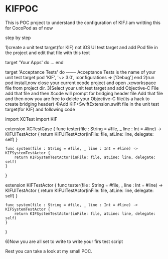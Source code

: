 # KIFPOC
This is POC project to understand the configuration of KIF.I am writting this for CocoPod as of now

step by step 

1)create a unit test target(for KIF) not iOS UI test target and add Pod file in the project and edit that file with this text

target 'Your Apps' do
  ...
end

target 'Acceptance Tests' do      ----- Acceptance Tests is the name of your unit test target
  pod 'KIF', '~> 3.0', :configurations => ['Debug']
end
2)run pod install,now close your current xcode project and open .xcworkspace file from project dir.
3)Select your unit test target and add Objective-C File add that file and then Xcode will prompt for bridging header file.Add that file and then now you are free to delete your Objective-C file(its a hack to create bridging header)
4)Add KIF+SwiftExtension.swift file in the unit test target(for KIF) and following code

import XCTest
import KIF

extension XCTestCase {
    func tester(file : String = #file, _ line : Int = #line) -> KIFUITestActor {
        return KIFUITestActor(inFile: file, atLine: line, delegate: self)
    }
    
    func system(file : String = #file, _ line : Int = #line) -> KIFSystemTestActor {
        return KIFSystemTestActor(inFile: file, atLine: line, delegate: self)
    }
}

extension KIFTestActor {
    func tester(file : String = #file, _ line : Int = #line) -> KIFUITestActor {
        return KIFUITestActor(inFile: file, atLine: line, delegate: self)
    }
    
    func system(file : String = #file, _ line : Int = #line) -> KIFSystemTestActor {
        return KIFSystemTestActor(inFile: file, atLine: line, delegate: self)
    }
}

6)Now you are all set to write to write your firs test script

Rest you can take a look at my small POC.
